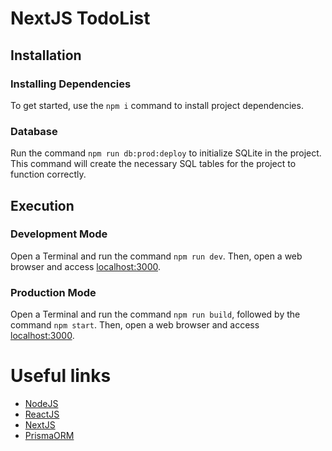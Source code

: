 # NextJS TodoList

## Installation

### Installing Dependencies
To get started, use the `npm i` command to install project dependencies.

### Database
Run the command `npm run db:prod:deploy` to initialize SQLite in the project. This command will create the necessary SQL tables for the project to function correctly.

## Execution

### Development Mode
Open a Terminal and run the command `npm run dev`.
Then, open a web browser and access [localhost:3000](http://localhost:3000).

### Production Mode
Open a Terminal and run the command `npm run build`, followed by the command `npm start`.
Then, open a web browser and access [localhost:3000](http://localhost:3000).

# Useful links

- [NodeJS](https://nodejs.org/fr/docs)
- [ReactJS](https://react.dev/reference/react)
- [NextJS](https://nextjs.org/docs)
- [PrismaORM](https://www.prisma.io/docs/reference)